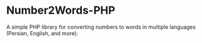 # Number2Words-PHP
A simple PHP library for converting numbers to words in multiple languages (Persian, English, and more).
